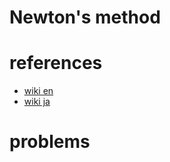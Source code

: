 # Newton's method 



# references 
- [wiki en](https://en.wikipedia.org/wiki/Newton%27s_method)
- [wiki ja](https://ja.wikipedia.org/wiki/%E3%83%8B%E3%83%A5%E3%83%BC%E3%83%88%E3%83%B3%E6%B3%95)


# problems 
